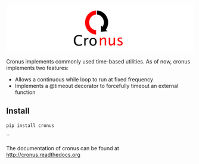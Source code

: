![Cronus](/docs/_static/cronus-extended-logo.png?raw=true "Cronus Logo")

Cronus implements commonly used time-based utilities. As of now, cronus implements two features:

* Allows a continuous while loop to run at fixed frequency
* Implements a @timeout decorator to forcefully timeout an external function

Install
-------

```
pip install cronus
```
``

The documentation of cronus can be found at http://cronus.readthedocs.org
